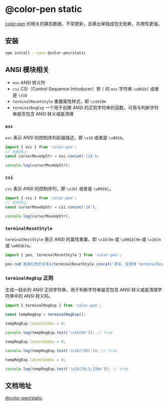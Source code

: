 # @color-pen static

[color-pen](https://www.npmjs.com/packages/color-pen) 的相关的静态数据，不常更新，且移出单独成包无依赖，共用性更强。

## 安装

```bash
npm install --save @color-pen/static
```

## ANSI 模块相关

- `esc` ANSI 转义符
- `csi` CSI（Control Sequence Introducer）带 `[` 的 `esc` 字符串 `\u001b[` 或者是 `\x1b`
- `terminalResetStyle` 重置属性样式，即 `\x1b[0m`
- `terminalRegExp` 一个用于创建 ANSI 的正则字符串的函数，可用与判断字符串是否包含 ANSI 转义或是清理

### `esc`

`esc` 表示 ANSI 的控制序列前缀描述，即 `\x1b` 或者是 `\u001b`。

```ts
import { esc } from 'color-pen';
// 光标向上
const cursorMoveUpStr = esc.concat('[2A');

console.log(cursorMoveUpStr);
```

### `csi`

`csi` 表示 ANSI 的控制序列，即 `\x1b[` 或者是 `\u001b[`。

```ts
import { csi } from 'color-pen';
// 光标向上
const cursorMoveUpStr = csi.concat('2A');

console.log(cursorMoveUpStr);
```

### `terminalResetStyle`

`terminalRestStyle` 表示 ANSI 的属性重置，即 `\x1b[0m` 或 `\u001b[0m` 或 `\x1b[m` 或 `\u001b[m`。

```ts
import { pen, terminalResetStyle } from 'color-pen';

pen.red`我是红色的文本${terminalResetStyle.concat('其实，在使用 terminalResetStyle 的时候会被截断，而最后的返回，这里也是红的')}我也是红色的`;
```

### `terminalRegExp` 正则

生成一段长的 ANSI 正则字符串，用于判断字符串是否包含 ANSI 转义或是清理字符串中的 ANSI 转义码。

```ts
import { terminalRegExp } from 'color-pen';

const tempRegExp = terminalRegExp();

tempRegExp.latestIndex = 0;

console.log(tempRegExp.test('\x1b[0m')); // true

tempRegExp.latestIndex = 0;

console.log(tempRegExp.test('\x1b[?25l')); // true

tempRegExp.latestIndex = 0;

console.log(tempRegExp.test('\x1b[38;5;236m')); // true
```

## 文档地址

[@color-pen/static](https://earthnut.dev/color-pen/static)
